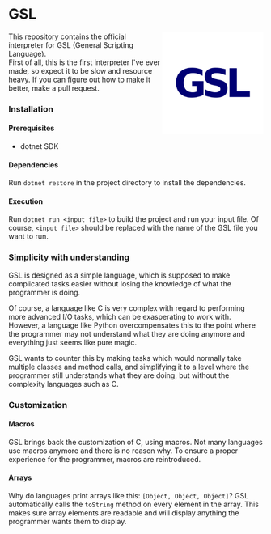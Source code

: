 # GSL
<img src="img/logo.png" width=200 align="right" />
This repository contains the official interpreter for GSL (General Scripting Language).<br/>
First of all, this is the first interpreter I've ever made, so expect it to be slow and resource heavy.
If you can figure out how to make it better, make a pull request.<br/>

### Installation
#### Prerequisites
- dotnet SDK

#### Dependencies
Run `dotnet restore` in the project directory to install the dependencies.

#### Execution
Run `dotnet run <input file>` to build the project and run your input file. Of course, `<input file>` should be replaced with the name of the GSL file you want to run.

### Simplicity with understanding
GSL is designed as a simple language, which is supposed to make complicated tasks easier without losing the knowledge of what the programmer is doing.<br/>

Of course, a language like C is very complex with regard to performing more advanced I/O tasks, which can be exasperating to work with.
However, a language like Python overcompensates this to the point where the programmer may not understand what they are doing anymore and everything just seems like pure magic.

GSL wants to counter this by making tasks which would normally take multiple classes and method calls,
and simplifying it to a level where the programmer still understands what they are doing, but without the complexity languages such as C.<br/>

### Customization
#### Macros
GSL brings back the customization of C, using macros. Not many languages use macros anymore and there is no reason why.
To ensure a proper experience for the programmer, macros are reintroduced.

#### Arrays
Why do languages print arrays like this: `[Object, Object, Object]`? GSL automatically calls the `toString` method on every element in the array.
This makes sure array elements are readable and will display anything the programmer wants them to display.

